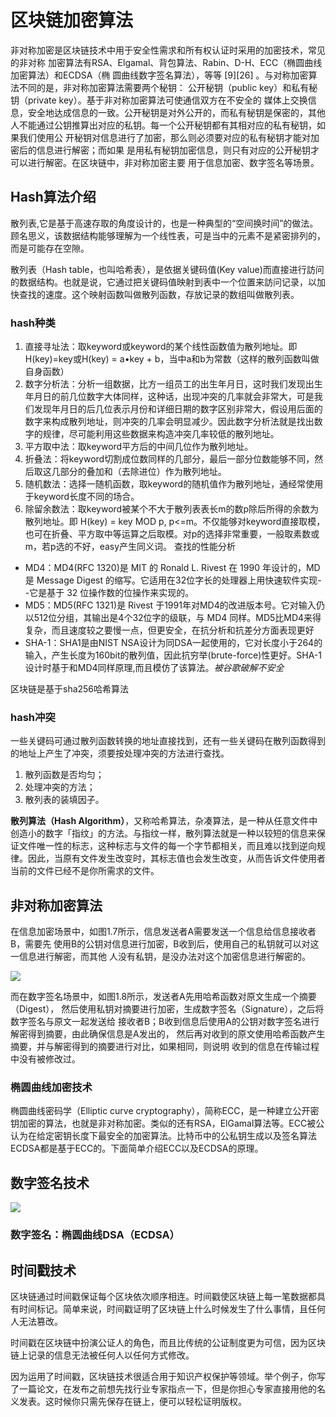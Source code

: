 
# 区块链加密算法

非对称加密是区块链技术中用于安全性需求和所有权认证时采用的加密技术，常见的非对称 加密算法有RSA、Elgamal、背包算法、Rabin、D-H、ECC（椭圆曲线加密算法）和ECDSA（椭 圆曲线数字签名算法），等等 [9][26] 。与对称加密算法不同的是，非对称加密算法需要两个秘钥： 公开秘钥（public key）和私有秘钥（private key）。基于非对称加密算法可使通信双方在不安全的 媒体上交换信息，安全地达成信息的一致。公开秘钥是对外公开的，而私有秘钥是保密的，其他 人不能通过公钥推算出对应的私钥。每一个公开秘钥都有其相对应的私有秘钥，如果我们使用公 开秘钥对信息进行了加密，那么则必须要对应的私有秘钥才能对加密后的信息进行解密；而如果 是用私有秘钥加密信息，则只有对应的公开秘钥才可以进行解密。在区块链中，非对称加密主要 用于信息加密、数字签名等场景。

## Hash算法介绍

散列表,它是基于高速存取的角度设计的，也是一种典型的“空间换时间”的做法。顾名思义，该数据结构能够理解为一个线性表，可是当中的元素不是紧密排列的，而是可能存在空隙。

散列表（Hash table，也叫哈希表），是依据关键码值(Key value)而直接进行訪问的数据结构。也就是说，它通过把关键码值映射到表中一个位置来訪问记录，以加快查找的速度。这个映射函数叫做散列函数，存放记录的数组叫做散列表。

### hash种类

1. 直接寻址法：取keyword或keyword的某个线性函数值为散列地址。即H(key)=key或H(key) = a•key + b，当中a和b为常数（这样的散列函数叫做自身函数）
2. 数字分析法：分析一组数据，比方一组员工的出生年月日，这时我们发现出生年月日的前几位数字大体同样，这种话，出现冲突的几率就会非常大，可是我们发现年月日的后几位表示月份和详细日期的数字区别非常大，假设用后面的数字来构成散列地址，则冲突的几率会明显减少。因此数字分析法就是找出数字的规律，尽可能利用这些数据来构造冲突几率较低的散列地址。
3. 平方取中法：取keyword平方后的中间几位作为散列地址。
4. 折叠法：将keyword切割成位数同样的几部分，最后一部分位数能够不同，然后取这几部分的叠加和（去除进位）作为散列地址。
5. 随机数法：选择一随机函数，取keyword的随机值作为散列地址，通经常使用于keyword长度不同的场合。
6. 除留余数法：取keyword被某个不大于散列表表长m的数p除后所得的余数为散列地址。即 H(key) = key MOD p, p<=m。不仅能够对keyword直接取模，也可在折叠、平方取中等运算之后取模。对p的选择非常重要，一般取素数或m，若p选的不好，easy产生同义词。
查找的性能分析

- MD4：MD4(RFC 1320)是 MIT 的 Ronald L. Rivest 在 1990 年设计的，MD 是 Message Digest 的缩写。它适用在32位字长的处理器上用快速软件实现--它是基于 32 位操作数的位操作来实现的。
- MD5：MD5(RFC 1321)是 Rivest 于1991年对MD4的改进版本号。它对输入仍以512位分组，其输出是4个32位字的级联，与 MD4 同样。MD5比MD4来得复杂，而且速度较之要慢一点，但更安全，在抗分析和抗差分方面表现更好
- SHA-1：SHA1是由NIST NSA设计为同DSA一起使用的，它对长度小于264的输入，产生长度为160bit的散列值，因此抗穷举(brute-force)性更好。SHA-1 设计时基于和MD4同样原理,而且模仿了该算法。*被谷歌破解不安全*

区块链是基于sha256哈希算法

### hash冲突

一些关键码可通过散列函数转换的地址直接找到，还有一些关键码在散列函数得到的地址上产生了冲突，须要按处理冲突的方法进行查找。

1. 散列函数是否均匀；
2. 处理冲突的方法；
3. 散列表的装填因子。

**散列算法（Hash Algorithm）**，又称哈希算法，杂凑算法，是一种从任意文件中创造小的数字「指纹」的方法。与指纹一样，散列算法就是一种以较短的信息来保证文件唯一性的标志，这种标志与文件的每一个字节都相关，而且难以找到逆向规律。因此，当原有文件发生改变时，其标志值也会发生改变，从而告诉文件使用者当前的文件已经不是你所需求的文件。

## 非对称加密算法

在信息加密场景中，如图1.7所示，信息发送者A需要发送一个信息给信息接收者B，需要先 使用B的公钥对信息进行加密，B收到后，使用自己的私钥就可以对这一信息进行解密，而其他 人没有私钥，是没办法对这个加密信息进行解密的。

![](http://opm06mqes.bkt.clouddn.com/18-4-21/70563916.jpg)

而在数字签名场景中，如图1.8所示，发送者A先用哈希函数对原文生成一个摘要（Digest）， 然后使用私钥对摘要进行加密，生成数字签名（Signature），之后将数字签名与原文一起发送给 接收者B；B收到信息后使用A的公钥对数字签名进行解密得到摘要，由此确保信息是A发出的， 然后再对收到的原文使用哈希函数产生摘要，并与解密得到的摘要进行对比，如果相同，则说明 收到的信息在传输过程中没有被修改过。

### 椭圆曲线加密技术

椭圆曲线密码学（Elliptic curve cryptography），简称ECC，是一种建立公开密钥加密的算法，也就是非对称加密。类似的还有RSA，ElGamal算法等。ECC被公认为在给定密钥长度下最安全的加密算法。比特币中的公私钥生成以及签名算法ECDSA都是基于ECC的。下面简单介绍ECC以及ECDSA的原理。

## 数字签名技术

![](http://opm06mqes.bkt.clouddn.com/18-4-21/56148849.jpg)

### 数字签名：椭圆曲线DSA（ECDSA）

## 时间戳技术

区块链通过时间戳保证每个区块依次顺序相连。时间戳使区块链上每一笔数据都具有时间标记。简单来说，时间戳证明了区块链上什么时候发生了什么事情，且任何人无法篡改。

时间戳在区块链中扮演公证人的角色，而且比传统的公证制度更为可信，因为区块链上记录的信息无法被任何人以任何方式修改。

因为运用了时间戳，区块链技术很适合用于知识产权保护等领域。举个例子，你写了一篇论文，在发布之前想先找行业专家指点一下，但是你担心专家直接用他的名义发表。这时候你只需先保存在链上，便可以轻松证明版权。




